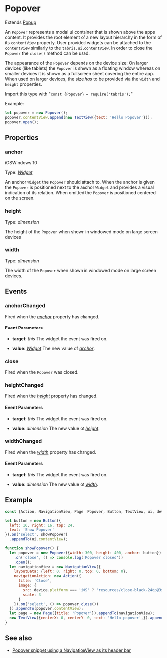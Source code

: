 ---
---
# Popover

Extends [Popup](Popup.md)

An `Popover` represents a modal ui container that is shown above the apps content. It provides the root element of a new layout hierarchy in the form of its `contentView` property. User provided widgets can be attached to the `contentView` similarly to the `tabris.ui.contentView`. In order to close the `Popover` the `close()` method can be used.

The appearance of the `Popover` depends on the device size: On larger devices (like tablets) the `Popover` is shown as a floating window whereas on smaller devices it is shown as a fullscreen sheet covering the entire app. When used on larger devices, the size _has_ to be provided via the `width` and `height` properties.

Import this type with "`const {Popover} = require('tabris');`"

Example:

```js
let popover = new Popover();
popover.contentView.append(new TextView({text: 'Hello Popover'}));
popover.open();
```

## Properties

### anchor
<p class="platforms"><span class="ios-tag" title="supported on iOS">iOS</span><span class="windows-tag" title="supported on Windows 10">Windows 10</span></p>

Type: *[Widget](Widget.md)*

An anchor `Widget` the `Popover` should attach to. When the anchor is given the `Popover` is positioned next to the anchor `Widget` and provides a visual indication of its relation. When omitted the `Popover` is positioned centered on the screen.

### height


Type: *dimension*

The height of the `Popover` when shown in windowed mode on large screen devices

### width


Type: *dimension*

The width of the `Popover` when shown in windowed mode on large screen devices.


## Events

### anchorChanged

Fired when the [*anchor*](#anchor) property has changed.

#### Event Parameters 
- **target**: *this*
    The widget the event was fired on.

- **value**: *[Widget](Widget.md)*
    The new value of [*anchor*](#anchor).


### close

Fired when the `Popover` was closed.
### heightChanged

Fired when the [*height*](#height) property has changed.

#### Event Parameters 
- **target**: *this*
    The widget the event was fired on.

- **value**: *dimension*
    The new value of [*height*](#height).


### widthChanged

Fired when the [*width*](#width) property has changed.

#### Event Parameters 
- **target**: *this*
    The widget the event was fired on.

- **value**: *dimension*
    The new value of [*width*](#width).





## Example
```js
const {Action, NavigationView, Page, Popover, Button, TextView, ui, device} = require('tabris');

let button = new Button({
  left: 16, right: 16, top: 24,
  text: 'Show Popover'
}).on('select', showPopover)
  .appendTo(ui.contentView);

function showPopover() {
  let popover = new Popover({width: 300, height: 400, anchor: button})
    .on('close', () => console.log('Popover closed'))
    .open();
  let navigationView = new NavigationView({
    layoutData: {left: 0, right: 0, top: 0, bottom: 0},
    navigationAction: new Action({
      title: 'Close',
      image: {
        src: device.platform === 'iOS' ? 'resources/close-black-24dp@3x.png' : 'resources/close-white-24dp@3x.png',
        scale: 3
      }
    }).on('select', () => popover.close())
  }).appendTo(popover.contentView);
  let page = new Page({title: 'Popover'}).appendTo(navigationView);
  new TextView({centerX: 0, centerY: 0, text: 'Hello popover',}).appendTo(page);
}
```
## See also

- [Popover snippet using a NavigationView as its header bar](https://github.com/eclipsesource/tabris-js/tree/v2.6.1/snippets/popover.js)
